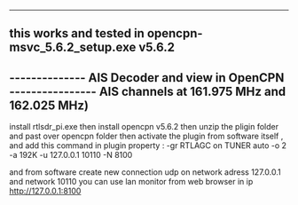--------------------------------------------------------------
this works and tested in opencpn-msvc_5.6.2_setup.exe  v5.6.2
-------------------------------------------------------------

--------------   AIS  Decoder and view in OpenCPN   ----------------
            AIS channels at 161.975 MHz and 162.025 MHz)
-------------------------------------------------------------------



install rtlsdr_pi.exe then install opencpn v5.6.2 then unzip the pligin folder and past over opencpn folder then 
activate the plugin from software itself ,  and add this command in plugin property  :     -gr RTLAGC on TUNER auto -o 2 -a 192K -u 127.0.0.1 10110 -N 8100

and from software create new connection udp on network adress 127.0.0.1 and network 10110
you can use lan monitor from web browser in ip http://127.0.0.1:8100

